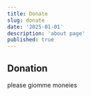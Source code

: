 ```yaml
---
title: Donate
slug: donate
date: '2025-01-01'
description: 'about page'
published: true
---
```


## Donation

please giomme moneies